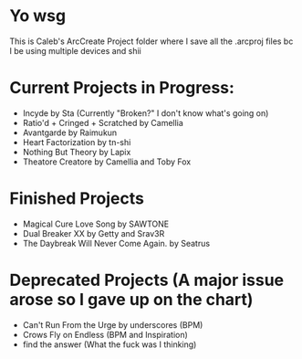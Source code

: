 # Yo wsg 
This is Caleb's ArcCreate Project folder where I save all the .arcproj files bc I be using multiple devices and shii

# Current Projects in Progress:
- Incyde by Sta (Currently "Broken?" I don't know what's going on)
- Ratio'd + Cringed + Scratched by Camellia
- Avantgarde by Raimukun
- Heart Factorization by tn-shi
- Nothing But Theory by Lapix
- Theatore Creatore by Camellia and Toby Fox

# Finished Projects
- Magical Cure Love Song by SAWTONE
- Dual Breaker XX by Getty and Srav3R
- The Daybreak Will Never Come Again. by Seatrus

# Deprecated Projects (A major issue arose so I gave up on the chart)
- Can't Run From the Urge by underscores (BPM)
- Crows Fly on Endless (BPM and Inspiration)
- find the answer (What the fuck was I thinking)